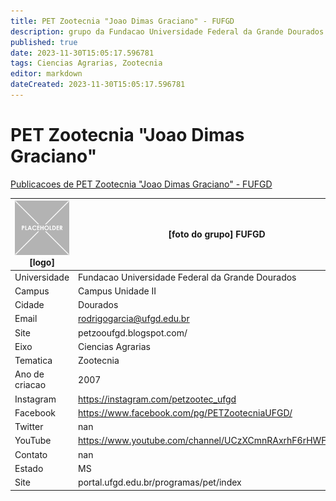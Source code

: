 ```yaml
---
title: PET Zootecnia "Joao Dimas Graciano" - FUFGD
description: grupo da Fundacao Universidade Federal da Grande Dourados
published: true
date: 2023-11-30T15:05:17.596781
tags: Ciencias Agrarias, Zootecnia
editor: markdown
dateCreated: 2023-11-30T15:05:17.596781
---
```


# PET Zootecnia "Joao Dimas Graciano"

[Publicacoes de PET Zootecnia "Joao Dimas Graciano" - FUFGD](/atividade/102PETZootecniaJoaoDimasGracianoFUFGD/feed)

| ![placeholder.png](/placeholder.png) [logo] | [foto do grupo] FUFGD         |
| ------------------------------------------- | ------------------------------------------------- |
| Universidade                                | Fundacao Universidade Federal da Grande Dourados      |
| Campus                                      | Campus Unidade II            |
| Cidade                                      | Dourados             |
| Email                                       | rodrigogarcia@ufgd.edu.br             |
| Site                                        | petzooufgd.blogspot.com/              |
| Eixo                                        | Ciencias Agrarias              |
| Tematica                                    | Zootecnia          |
| Ano de criacao                              | 2007        |
| Instagram                                   | https://instagram.com/petzootec_ufgd         |
| Facebook                                    | https://www.facebook.com/pg/PETZootecniaUFGD/          |
| Twitter                                     | nan           |
| YouTube                                     | https://www.youtube.com/channel/UCzXCmnRAxrhF6rHWF8GT_Ig           |
| Contato                                     | nan         |
| Estado                                      |  MS            |
| Site                                        | portal.ufgd.edu.br/programas/pet/index |

